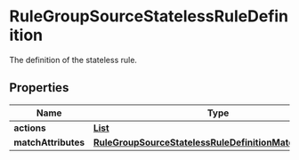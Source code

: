 

# RuleGroupSourceStatelessRuleDefinition

The definition of the stateless rule.

## Properties

| Name | Type | Description | Notes |
|------------ | ------------- | ------------- | -------------|
|**actions** | [**List**](List.md) |  |  [optional] |
|**matchAttributes** | [**RuleGroupSourceStatelessRuleDefinitionMatchAttributes**](RuleGroupSourceStatelessRuleDefinitionMatchAttributes.md) |  |  [optional] |



